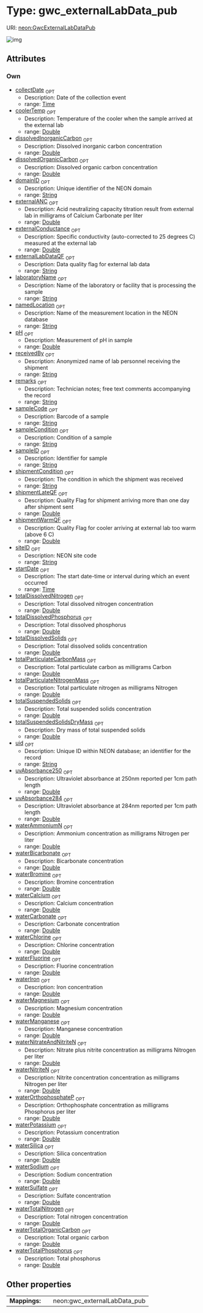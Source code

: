 
# Type: gwc_externalLabData_pub




URI: [neon:GwcExternalLabDataPub](https://data.neonscience.org/GwcExternalLabDataPub)


![img](http://yuml.me/diagram/nofunky;dir:TB/class/[GwcExternalLabDataPub&#124;uid:string%20%3F;domainID:string%20%3F;siteID:string%20%3F;remarks:string%20%3F;sampleID:string%20%3F;collectDate:time%20%3F;startDate:time%20%3F;laboratoryName:string%20%3F;pH:double%20%3F;externalConductance:double%20%3F;waterCarbonate:double%20%3F;waterBicarbonate:double%20%3F;externalANC:double%20%3F;waterCalcium:double%20%3F;waterMagnesium:double%20%3F;waterSodium:double%20%3F;waterPotassium:double%20%3F;waterSulfate:double%20%3F;waterChlorine:double%20%3F;waterManganese:double%20%3F;waterIron:double%20%3F;waterBromine:double%20%3F;waterFluorine:double%20%3F;waterSilica:double%20%3F;totalSuspendedSolids:double%20%3F;totalSuspendedSolidsDryMass:double%20%3F;totalDissolvedSolids:double%20%3F;waterNitrateAndNitriteN:double%20%3F;waterNitriteN:double%20%3F;waterAmmoniumN:double%20%3F;waterOrthophosphateP:double%20%3F;waterTotalNitrogen:double%20%3F;totalDissolvedNitrogen:double%20%3F;dissolvedInorganicCarbon:double%20%3F;dissolvedOrganicCarbon:double%20%3F;waterTotalOrganicCarbon:double%20%3F;waterTotalPhosphorus:double%20%3F;totalDissolvedPhosphorus:double%20%3F;totalParticulateCarbonMass:double%20%3F;totalParticulateNitrogenMass:double%20%3F;uvAbsorbance250:double%20%3F;uvAbsorbance284:double%20%3F;coolerTemp:double%20%3F;receivedBy:string%20%3F;shipmentCondition:string%20%3F;shipmentWarmQF:double%20%3F;shipmentLateQF:double%20%3F;sampleCode:string%20%3F;sampleCondition:string%20%3F;externalLabDataQF:string%20%3F;namedLocation:string%20%3F])

## Attributes


### Own

 * [collectDate](collectDate.md)  <sub>OPT</sub>
    * Description: Date of the collection event
    * range: [Time](types/Time.md)
 * [coolerTemp](coolerTemp.md)  <sub>OPT</sub>
    * Description: Temperature of the cooler when the sample arrived at the external lab
    * range: [Double](types/Double.md)
 * [dissolvedInorganicCarbon](dissolvedInorganicCarbon.md)  <sub>OPT</sub>
    * Description: Dissolved inorganic carbon concentration
    * range: [Double](types/Double.md)
 * [dissolvedOrganicCarbon](dissolvedOrganicCarbon.md)  <sub>OPT</sub>
    * Description: Dissolved organic carbon concentration
    * range: [Double](types/Double.md)
 * [domainID](domainID.md)  <sub>OPT</sub>
    * Description: Unique identifier of the NEON domain
    * range: [String](types/String.md)
 * [externalANC](externalANC.md)  <sub>OPT</sub>
    * Description: Acid neutralizing capacity titration result from external lab in milligrams of Calcium Carbonate per liter
    * range: [Double](types/Double.md)
 * [externalConductance](externalConductance.md)  <sub>OPT</sub>
    * Description: Specific conductivity (auto-corrected to 25 degrees C) measured at the external lab
    * range: [Double](types/Double.md)
 * [externalLabDataQF](externalLabDataQF.md)  <sub>OPT</sub>
    * Description: Data quality flag for external lab data
    * range: [String](types/String.md)
 * [laboratoryName](laboratoryName.md)  <sub>OPT</sub>
    * Description: Name of the laboratory or facility that is processing the sample
    * range: [String](types/String.md)
 * [namedLocation](namedLocation.md)  <sub>OPT</sub>
    * Description: Name of the measurement location in the NEON database
    * range: [String](types/String.md)
 * [pH](pH.md)  <sub>OPT</sub>
    * Description: Measurement of pH in sample
    * range: [Double](types/Double.md)
 * [receivedBy](receivedBy.md)  <sub>OPT</sub>
    * Description: Anonymized name of lab personnel receiving the shipment
    * range: [String](types/String.md)
 * [remarks](remarks.md)  <sub>OPT</sub>
    * Description: Technician notes; free text comments accompanying the record
    * range: [String](types/String.md)
 * [sampleCode](sampleCode.md)  <sub>OPT</sub>
    * Description: Barcode of a sample
    * range: [String](types/String.md)
 * [sampleCondition](sampleCondition.md)  <sub>OPT</sub>
    * Description: Condition of a sample
    * range: [String](types/String.md)
 * [sampleID](sampleID.md)  <sub>OPT</sub>
    * Description: Identifier for sample
    * range: [String](types/String.md)
 * [shipmentCondition](shipmentCondition.md)  <sub>OPT</sub>
    * Description: The condition in which the shipment was received
    * range: [String](types/String.md)
 * [shipmentLateQF](shipmentLateQF.md)  <sub>OPT</sub>
    * Description: Quality Flag for shipment arriving more than one day after shipment sent
    * range: [Double](types/Double.md)
 * [shipmentWarmQF](shipmentWarmQF.md)  <sub>OPT</sub>
    * Description: Quality Flag for cooler arriving at external lab too warm (above 6 C)
    * range: [Double](types/Double.md)
 * [siteID](siteID.md)  <sub>OPT</sub>
    * Description: NEON site code
    * range: [String](types/String.md)
 * [startDate](startDate.md)  <sub>OPT</sub>
    * Description: The start date-time or interval during which an event occurred
    * range: [Time](types/Time.md)
 * [totalDissolvedNitrogen](totalDissolvedNitrogen.md)  <sub>OPT</sub>
    * Description: Total dissolved nitrogen concentration
    * range: [Double](types/Double.md)
 * [totalDissolvedPhosphorus](totalDissolvedPhosphorus.md)  <sub>OPT</sub>
    * Description: Total dissolved phosphorus
    * range: [Double](types/Double.md)
 * [totalDissolvedSolids](totalDissolvedSolids.md)  <sub>OPT</sub>
    * Description: Total dissolved solids concentration
    * range: [Double](types/Double.md)
 * [totalParticulateCarbonMass](totalParticulateCarbonMass.md)  <sub>OPT</sub>
    * Description: Total particulate carbon as milligrams Carbon
    * range: [Double](types/Double.md)
 * [totalParticulateNitrogenMass](totalParticulateNitrogenMass.md)  <sub>OPT</sub>
    * Description: Total particulate nitrogen as milligrams Nitrogen
    * range: [Double](types/Double.md)
 * [totalSuspendedSolids](totalSuspendedSolids.md)  <sub>OPT</sub>
    * Description: Total suspended solids concentration
    * range: [Double](types/Double.md)
 * [totalSuspendedSolidsDryMass](totalSuspendedSolidsDryMass.md)  <sub>OPT</sub>
    * Description: Dry mass of total suspended solids
    * range: [Double](types/Double.md)
 * [uid](uid.md)  <sub>OPT</sub>
    * Description: Unique ID within NEON database; an identifier for the record
    * range: [String](types/String.md)
 * [uvAbsorbance250](uvAbsorbance250.md)  <sub>OPT</sub>
    * Description: Ultraviolet absorbance at 250nm reported per 1cm path length
    * range: [Double](types/Double.md)
 * [uvAbsorbance284](uvAbsorbance284.md)  <sub>OPT</sub>
    * Description: Ultraviolet absorbance at 284nm reported per 1cm path length
    * range: [Double](types/Double.md)
 * [waterAmmoniumN](waterAmmoniumN.md)  <sub>OPT</sub>
    * Description: Ammonium concentration as milligrams Nitrogen per liter
    * range: [Double](types/Double.md)
 * [waterBicarbonate](waterBicarbonate.md)  <sub>OPT</sub>
    * Description: Bicarbonate concentration
    * range: [Double](types/Double.md)
 * [waterBromine](waterBromine.md)  <sub>OPT</sub>
    * Description: Bromine concentration
    * range: [Double](types/Double.md)
 * [waterCalcium](waterCalcium.md)  <sub>OPT</sub>
    * Description: Calcium concentration
    * range: [Double](types/Double.md)
 * [waterCarbonate](waterCarbonate.md)  <sub>OPT</sub>
    * Description: Carbonate concentration
    * range: [Double](types/Double.md)
 * [waterChlorine](waterChlorine.md)  <sub>OPT</sub>
    * Description: Chlorine concentration
    * range: [Double](types/Double.md)
 * [waterFluorine](waterFluorine.md)  <sub>OPT</sub>
    * Description: Fluorine concentration
    * range: [Double](types/Double.md)
 * [waterIron](waterIron.md)  <sub>OPT</sub>
    * Description: Iron concentration
    * range: [Double](types/Double.md)
 * [waterMagnesium](waterMagnesium.md)  <sub>OPT</sub>
    * Description: Magnesium concentration
    * range: [Double](types/Double.md)
 * [waterManganese](waterManganese.md)  <sub>OPT</sub>
    * Description: Manganese concentration
    * range: [Double](types/Double.md)
 * [waterNitrateAndNitriteN](waterNitrateAndNitriteN.md)  <sub>OPT</sub>
    * Description: Nitrate plus nitrite concentration as milligrams Nitrogen per liter
    * range: [Double](types/Double.md)
 * [waterNitriteN](waterNitriteN.md)  <sub>OPT</sub>
    * Description: Nitrite concentration concentration as milligrams Nitrogen per liter
    * range: [Double](types/Double.md)
 * [waterOrthophosphateP](waterOrthophosphateP.md)  <sub>OPT</sub>
    * Description: Orthophosphate concentration as milligrams Phosphorus per liter
    * range: [Double](types/Double.md)
 * [waterPotassium](waterPotassium.md)  <sub>OPT</sub>
    * Description: Potassium concentration
    * range: [Double](types/Double.md)
 * [waterSilica](waterSilica.md)  <sub>OPT</sub>
    * Description: Silica concentration
    * range: [Double](types/Double.md)
 * [waterSodium](waterSodium.md)  <sub>OPT</sub>
    * Description: Sodium concentration
    * range: [Double](types/Double.md)
 * [waterSulfate](waterSulfate.md)  <sub>OPT</sub>
    * Description: Sulfate concentration
    * range: [Double](types/Double.md)
 * [waterTotalNitrogen](waterTotalNitrogen.md)  <sub>OPT</sub>
    * Description: Total nitrogen concentration
    * range: [Double](types/Double.md)
 * [waterTotalOrganicCarbon](waterTotalOrganicCarbon.md)  <sub>OPT</sub>
    * Description: Total organic carbon
    * range: [Double](types/Double.md)
 * [waterTotalPhosphorus](waterTotalPhosphorus.md)  <sub>OPT</sub>
    * Description: Total phosphorus
    * range: [Double](types/Double.md)

## Other properties

|  |  |  |
| --- | --- | --- |
| **Mappings:** | | neon:gwc_externalLabData_pub |

